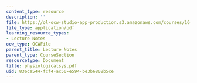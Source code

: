 ```yaml
---
content_type: resource
description: ''
file: https://ol-ocw-studio-app-production.s3.amazonaws.com/courses/16-423j-aerospace-biomedical-and-life-support-engineering-spring-2006/836ca544fcf4ac50e594be3b6808b5ce_physiologicalsys.pdf
file_type: application/pdf
learning_resource_types:
- Lecture Notes
ocw_type: OCWFile
parent_title: Lecture Notes
parent_type: CourseSection
resourcetype: Document
title: physiologicalsys.pdf
uid: 836ca544-fcf4-ac50-e594-be3b6808b5ce
---
```


